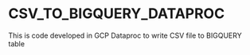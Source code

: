 # CSV_TO_BIGQUERY_DATAPROC
This is code developed in GCP Dataproc to write CSV file to BIGQUERY table
